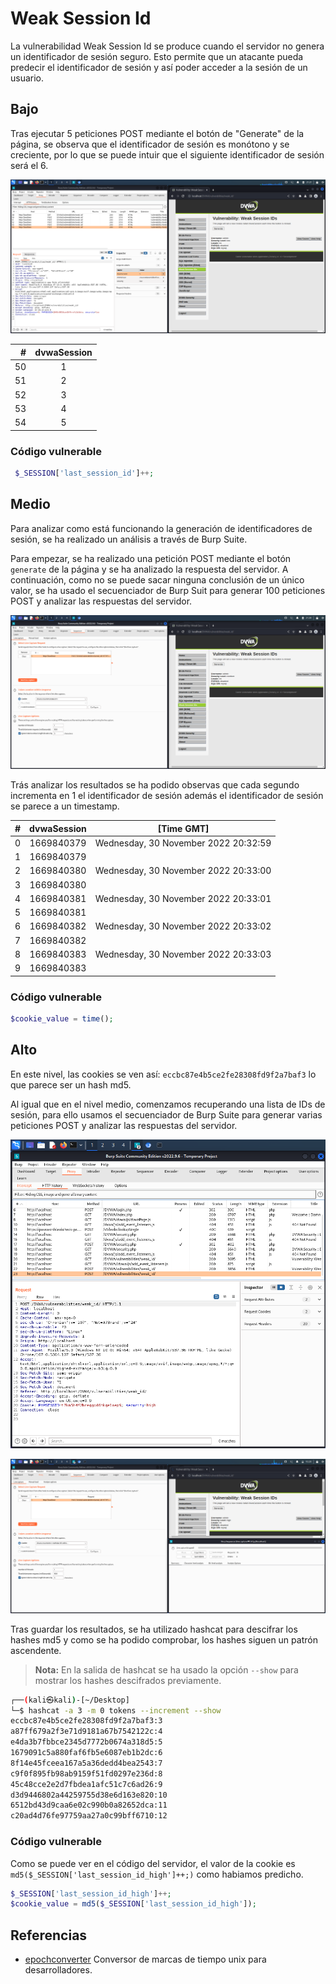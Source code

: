# Weak Session Id

La vulnerabilidad Weak Session Id se produce cuando el servidor no genera un identificador de sesión seguro. Esto permite que un atacante pueda predecir el identificador de sesión y así poder acceder a la sesión de un usuario.

## Bajo

Tras ejecutar 5 peticiones POST mediante el botón de "Generate" de la página, se observa que el identificador de sesión es monótono y se creciente, por lo que se puede intuir que el siguiente identificador de sesión será el 6.

![5 peticiones](/WSI/assets/requests-low.png)

| #    | dvwaSession |
| ---: |    :---:    |
|  50  |      1      |
|  51  |      2      |
|  52  |      3      |
|  53  |      4      |
|  54  |      5      |


### Código vulnerable

```php
 $_SESSION['last_session_id']++; 
```

## Medio

Para analizar como está funcionando la generación de identificadores de sesión, se ha realizado un análisis a través de Burp Suite.

Para empezar, se ha realizado una petición POST mediante el botón `generate` de la página y se ha analizado la respuesta del servidor.
A continuación, como no se puede sacar ninguna conclusión de un único valor, se ha usado el secuenciador de Burp Suit para generar 100 peticiones POST y analizar las respuestas del servidor. 

![secuenciador](/WSI/assets/sequencer-mid.png)

Trás analizar los resultados se ha podido observas que cada segundo incrementa en 1 el identificador de sesión además el identificador de sesión se parece a un timestamp.

|   #  | dvwaSession | [Time GMT]  |
| ---: |    :---:    | ------ |
| 0    | 1669840379  | Wednesday, 30 November 2022 20:32:59| 
| 1    | 1669840379  |        | 
| 2    | 1669840380  | Wednesday, 30 November 2022 20:33:00| 
| 3    | 1669840380  |        | 
| 4    | 1669840381  | Wednesday, 30 November 2022 20:33:01|  
| 5    | 1669840381  |        | 
| 6    | 1669840382  | Wednesday, 30 November 2022 20:33:02| 
| 7    | 1669840382  |        | 
| 8    | 1669840383  | Wednesday, 30 November 2022 20:33:03| 
| 9    | 1669840383  |        | 

### Código vulnerable

```php
$cookie_value = time(); 
```

## Alto

En este nivel, las cookies se ven así: `eccbc87e4b5ce2fe28308fd9f2a7baf3` lo que parece ser un hash md5.

Al igual que en el nivel medio, comenzamos recuperando una lista de IDs de sesión, para ello usamos el secuenciador de Burp Suite para generar varias peticiones POST y analizar las respuestas del servidor. 

![historial](/WSI/assets/history-high.png)

![secuenciador-2](/WSI/assets/sequencer-high.png)

Tras guardar los resultados, se ha utilizado hashcat para descifrar los hashes md5 y como se ha podido comprobar, los hashes siguen un patrón ascendente.

> **Nota:** En la salida de hashcat se ha usado la opción `--show` para mostrar los hashes descifrados previamente.

```bash
┌──(kali㉿kali)-[~/Desktop]
└─$ hashcat -a 3 -m 0 tokens --increment --show
eccbc87e4b5ce2fe28308fd9f2a7baf3:3
a87ff679a2f3e71d9181a67b7542122c:4
e4da3b7fbbce2345d7772b0674a318d5:5
1679091c5a880faf6fb5e6087eb1b2dc:6
8f14e45fceea167a5a36dedd4bea2543:7
c9f0f895fb98ab9159f51fd0297e236d:8
45c48cce2e2d7fbdea1afc51c7c6ad26:9
d3d9446802a44259755d38e6d163e820:10
6512bd43d9caa6e02c990b0a82652dca:11
c20ad4d76fe97759aa27a0c99bff6710:12
```

### Código vulnerable

Como se puede ver en el código del servidor, el valor de la cookie es `md5($_SESSION['last_session_id_high']++;)` como habiamos predicho.

```php
$_SESSION['last_session_id_high']++;
$cookie_value = md5($_SESSION['last_session_id_high']); 
```

## Referencias

- [epochconverter](https://www.epochconverter.com/) Conversor de marcas de tiempo unix para desarrolladores.